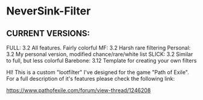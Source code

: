# NeverSink-Filter

CURRENT VERSIONS:
----------------
FULL:       3.2   All features. Fairly colorful
MF:         3.2   Harsh  rare filtering
Personal:   3.2   My personal version, modified chance/rare/white list
SLICK:      3.2   Similar to full, but less colorful
Barebone:   3.12  Template for creating your own filters

HI! This is a custom "lootfilter" I've designed for the game "Path of Exile". For a full description of it's features please check the following link:

https://www.pathofexile.com/forum/view-thread/1246208
